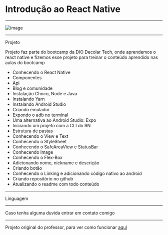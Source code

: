 # Introdução ao React Native
*********************************************************************************************************



![image](https://user-images.githubusercontent.com/72118415/171860961-f3923393-b6dd-4379-9617-c87d98bb85cd.png)




********************************************************************************************************
Projeto

Projeto faz parte do bootcamp da DIO Decolar Tech, onde aprendemos o react native e fizemos esse 
projeto para treinar o conteúdo aprendido nas aulas do bootcamp

- Conhecendo o React Native
- Componentes
- Api
- Blog e comunidade
- Instalação Choco, Node e Java
- Instalando Yarn
- Instalando Android Studio
- Criando emulador
- Expondo o adb no terminal
- Uma alternativa ao Android Studio: Expo
- Iniciando um projeto com a CLI do RN
- Estrutura de pastas
- Conhecendo o View e Text
- Conhecendo o StyleSheet
- Conhecendo o SafeAreaView e StatusBar
- Conhecendo Image
- Conhecendo o Flex-Box
- Adicionando nome, nickname e descrição
- Criando botão
- Conhecendo o Linking e adicionando código nativo ao android
- Criando repositório no github
- Atualizando o readme com todo conteúdo


**************************************************************************************************
Linguagem


**************************************************************************************************
Caso tenha alguma duvida entrar em contato comigo

************************************************************************************************
Projeto original do professor, para ver como funcionar [aqui](https://github.com/ismaelsousa/dioRN/blob/master/src/App.js)




